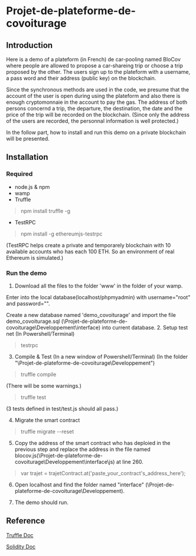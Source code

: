 # Projet-de-plateforme-de-covoiturage
## Introduction
Here is a demo of a plateform (in French) de car-pooling named BloCov where people are allowed to propose a car-shareing trip or choose a trip proposed by the other. 
The users sign up to the plateform with a username, a pass word and their address (public key) on the blockchain. 

Since the synchronous methods are used in the code, we presume that the account of the user is open during using the plateform and also there is enough cryptomonnaie in the account to pay the gas.
The address of both persons concernd a trip, the departure, the destination, the date and the price of the trip will be recorded on the blockchain. 
(Since only the address of the users are recorded, the personnal information is well protected.)

In the follow part, how to install and run this demo on a private blockchain will be presented.
## Installation
### Required
- node.js & npm
- wamp
- Truffle
> npm install truffle -g
- TestRPC
> npm install -g ethereumjs-testrpc

(TestRPC helps create a private and temporarely blockchain with 10 available accounts who has each 100 ETH. 
So an environment of real Ethereum is simulated.)
### Run the demo
1. Download all the files to the folder 'www' in the folder of your wamp.

Enter into the local database(localhost/phpmyadmin) with username="root" and password="".

Create a new database named 'demo_covoiturage' and import the file demo_covoiturage.sql (\Projet-de-plateforme-de-covoiturage\Developpement\interface\) into current database.
2. Setup test net (In Powershell/Terminal)
> testrpc
3. Compile & Test (In a new window of Powershell/Terminal)
(In the folder "\Projet-de-plateforme-de-covoiturage\Developpement")
> truffle compile

(There will be some warnings.)
> truffle test

(3 tests defined in test/test.js should all pass.)

4. Migrate the smart contract
> truffle migrate --reset

5. Copy the address of the smart contract who has deploied in the previous step and replace the address in the file named blocov.js(\Projet-de-plateforme-de-covoiturage\Developpement\interface\js\) at line 260.
> var trajet = trajetContract.at('paste_your_contract's_address_here');

6. Open localhost and find the folder named "interface" (\Projet-de-plateforme-de-covoiturage\Developpement\).

7. The demo should run.

## Reference
[Truffle Doc](https://truffleframework.com/docs/truffle/overview)

[Solidity Doc](https://solidity.readthedocs.io/en/v0.4.24/index.html)
